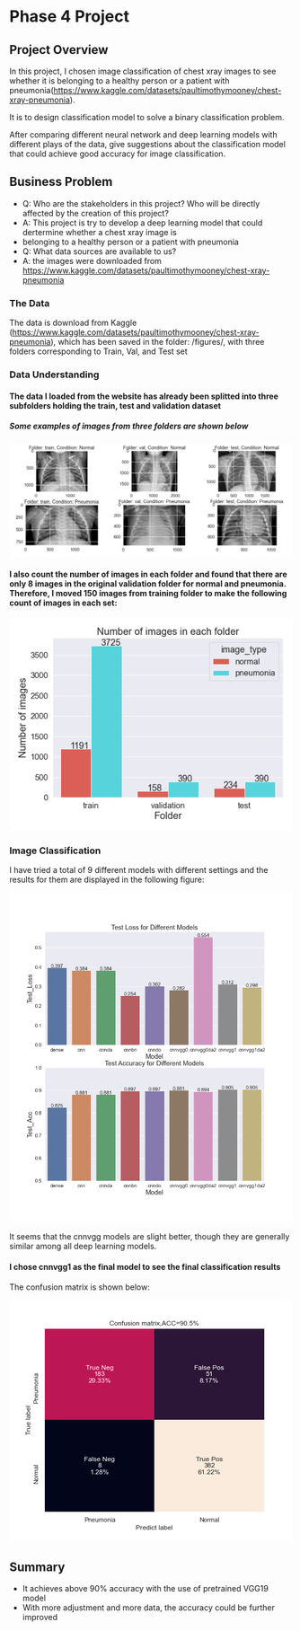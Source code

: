 # Phase 4 Project


## Project Overview

In this project, I chosen image classification of chest xray images to see whether it is belonging to a healthy person or a patient with pneumonia(https://www.kaggle.com/datasets/paultimothymooney/chest-xray-pneumonia). 

It is to design classification model to solve a binary classification problem. 

After comparing different neural network and deep learning models with different plays of the data, give suggestions about the classification model that could achieve good accuracy for image classification. 

## Business Problem

* Q: Who are the stakeholders in this project? Who will be directly affected by the creation of this project?
* A: This project is try to develop a deep learning model that could dertermine whether a chest xray image is
*    belonging to a healthy person or a patient with pneumonia
* Q: What data sources are available to us?
* A: the images were downloaded from https://www.kaggle.com/datasets/paultimothymooney/chest-xray-pneumonia


### The Data

The data is download from Kaggle (https://www.kaggle.com/datasets/paultimothymooney/chest-xray-pneumonia), which has been saved in the folder: /figures/, with three folders corresponding to Train, Val, and Test set


### Data Understanding

#### The data I loaded from the website has already been splitted into three subfolders holding the train, test and validation dataset

#####  Some examples of images from three folders are shown below

![figure of xchestimage](figures/xchestimage.png)

#### I also count the number of images in each folder and found that there are only 8 images in the original validation folder for normal and pneumonia. Therefore, I moved 150 images from training folder to make the following count of images in each set:

![figure of numimagesfinal](figures/numimagesfinal.png)


### Image Classification

I have tried a total of 9 different models with different settings and the results for them are displayed in the following figure:

![figure of modelcomp_testlossacc](figures/modelcomp_testlossacc.png)

It seems that the cnnvgg models are slight better, though they are generally similar among all deep learning models.

#### I chose cnnvgg1 as the final model to see the final classification results

The confusion matrix is shown below:

![figure of FinalModel_conf](figures/FinalModel_conf.png)


## Summary

- It achieves above 90% accuracy with the use of pretrained VGG19 model
- With more adjustment and more data, the accuracy could be further improved